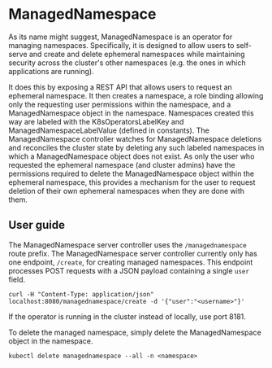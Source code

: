 # ManagedNamespace
As its name might suggest, ManagedNamespace is an operator for managing
namespaces. Specifically, it is designed to allow users to self-serve and
create and delete ephemeral namespaces while maintaining security across the
cluster's other namespaces (e.g. the ones in which applications are
running).

It does this by exposing a REST API that allows users to request an
ephemeral namespace. It then creates a namespace, a role binding
allowing only the requesting user permissions within the namespace, and a
ManagedNamespace object in the namespace. Namespaces created this way are
labeled with the K8sOperatorsLabelKey and ManagedNamespaceLabelValue
(defined in constants). The ManagedNamespace controller watches for
ManagedNamespace deletions and reconciles the cluster state by deleting any
such labeled namespaces in which a ManagedNamespace object does not exist.
As only the user who requested the ephemeral namespace (and cluster admins)
have the permissions required to delete the ManagedNamespace object within
the ephemeral namespace, this provides a mechanism for the user to request
deletion of their own ephemeral namespaces when they are done with them.

## User guide
The ManagedNamespace server controller uses the `/managednamespace` route
prefix. The ManagedNamespace server controller currently only has one
endpoint, `/create`, for creating managed namespaces. This endpoint
processes POST requests with a JSON payload containing a single `user`
field.
```
curl -H "Content-Type: application/json" localhost:8080/managednamespace/create -d '{"user":"<username>"}'
```
If the operator is running in the cluster instead of locally, use port
8181\.

To delete the managed namespace, simply delete the ManagedNamespace object
in the namespace.
```
kubectl delete managednamespace --all -n <namespace>
```
